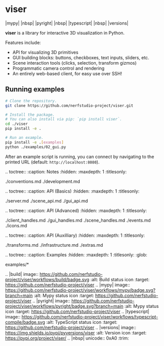 # viser

|mypy| |nbsp| |pyright| |nbsp| |typescript| |nbsp| |versions|

**viser** is a library for interactive 3D visualization in Python.

Features include:

- API for visualizing 3D primitives
- GUI building blocks: buttons, checkboxes, text inputs, sliders, etc.
- Scene interaction tools (clicks, selection, transform gizmos)
- Programmatic camera control and rendering
- An entirely web-based client, for easy use over SSH!

## Running examples

```bash
# Clone the repository.
git clone https://github.com/nerfstudio-project/viser.git

# Install the package.
# You can also install via pip: `pip install viser`.
cd ./viser
pip install -e .

# Run an example.
pip install -e .[examples]
python ./examples/02_gui.py
```

After an example script is running, you can connect by navigating to the printed
URL (default: `http://localhost:8080`).

<!-- prettier-ignore-start -->

.. toctree::
   :caption: Notes
   :hidden:
   :maxdepth: 1
   :titlesonly:

   ./conventions.md
   ./development.md

.. toctree::
   :caption: API (Basics)
   :hidden:
   :maxdepth: 1
   :titlesonly:

   ./server.md
   ./scene_api.md
   ./gui_api.md


.. toctree::
   :caption: API (Advanced)
   :hidden:
   :maxdepth: 1
   :titlesonly:

   ./client_handles.md
   ./gui_handles.md
   ./scene_handles.md
   ./events.md
   ./icons.md


.. toctree::
   :caption: API (Auxilliary)
   :hidden:
   :maxdepth: 1
   :titlesonly:

   ./transforms.md
   ./infrastructure.md
   ./extras.md

.. toctree::
   :caption: Examples
   :hidden:
   :maxdepth: 1
   :titlesonly:
   :glob:

   examples/*


.. |build| image:: https://github.com/nerfstudio-project/viser/workflows/build/badge.svg
   :alt: Build status icon
   :target: https://github.com/nerfstudio-project/viser
.. |mypy| image:: https://github.com/nerfstudio-project/viser/workflows/mypy/badge.svg?branch=main
   :alt: Mypy status icon
   :target: https://github.com/nerfstudio-project/viser
.. |pyright| image:: https://github.com/nerfstudio-project/viser/workflows/pyright/badge.svg?branch=main
   :alt: Mypy status icon
   :target: https://github.com/nerfstudio-project/viser
.. |typescript| image:: https://github.com/nerfstudio-project/viser/workflows/typescript-compile/badge.svg
   :alt: TypeScript status icon
   :target: https://github.com/nerfstudio-project/viser
.. |versions| image:: https://img.shields.io/pypi/pyversions/viser
   :alt: Version icon
   :target: https://pypi.org/project/viser/
.. |nbsp| unicode:: 0xA0
   :trim:

<!-- prettier-ignore-end -->

